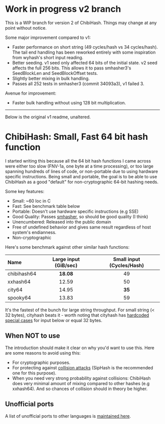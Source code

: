 # Work in progress v2 branch

This is a WIP branch for version 2 of ChibiHash.
Things may change at any point without notice.

Some major improvement compared to v1:

- Faster performance on short string (49 cycles/hash vs 34 cycles/hash).
  The tail end handling has been reworked entirely with some inspiration from
  wyhash's short input reading.
- Better seeding. v1 seed only affected 64 bits of the initial state.
  v2 seed affects the full 256 bits. This allows it to pass smhasher3's
  SeedBlockLen and SeedBlockOffset tests.
- Slightly better mixing in bulk handling.
- Passes all 252 tests in smhasher3 (commit 34093a3), v1 failed 3.

Avenue for improvement:

- Faster bulk handling without using 128 bit multiplication.

---

Below is the original v1 readme, unaltered.

# ChibiHash: Small, Fast 64 bit hash function

I started writing this because all the 64 bit hash functions I came across were
either too slow (FNV-1a, one byte at a time processing), or too large spanning
hundreds of lines of code, or non-portable due to using hardware specific
instructions.
Being small and portable, the goal is to be able to use ChibiHash as a good
"default" for non-cryptographic 64-bit hashing needs.

Some key features:

* Small: ~60 loc in C
* Fast: See benchmark table below
* Portable: Doesn't use hardware specific instructions (e.g SSE)
* Good Quality: Passes [smhasher][], so should be good quality (I think)
* Unencumbered: Released into the public domain
* Free of undefined behavior and gives same result regardless of host system's endianness.
* Non-cryptographic

Here's some benchmark against other similar hash functions:

| Name |      Large input (GiB/sec)  |  Small input (Cycles/Hash) |
| :--- | :-------------------------: | :------------------------: |
| chibihash64  |  **18.08**   |   49   |
| xxhash64     |    12.59     |   50   |
| city64       |    14.95     | **35** |
| spooky64     |    13.83     |   59   |

It's the fastest of the bunch for large string throughput.
For small string (< 32 bytes), cityhash beats it - worth noting that cityhash
has [hardcoded special cases][city-small] for input below or equal 32 bytes.

[smhasher]: https://github.com/aappleby/smhasher
[city-small]: https://github.com/google/cityhash/blob/f5dc54147fcce12cefd16548c8e760d68ac04226/src/city.cc#L367-L375

## When NOT to use

The introduction should make it clear on why you'd want to use this.
Here are some reasons to avoid using this:

* For cryptographic purposes.
* For protecting against [collision attacks](https://en.wikipedia.org/wiki/Collision_attack) (SipHash is the recommended one for this purpose).
* When you need very strong probability against collisions: ChibiHash does very
  minimal amount of mixing compared to other hashes (e.g xxhash64). And so
  chances of collision should in theory be higher.

## Unofficial ports

A list of unofficial ports to other languages is [maintained here](https://github.com/N-R-K/ChibiHash/issues/4).
